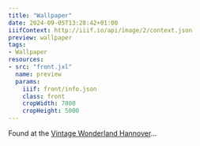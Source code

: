 ```yaml
---
title: "Wallpaper"
date: 2024-09-05T13:28:42+01:00
iiifContext: http://iiif.io/api/image/2/context.json
preview: wallpaper
tags:
- Wallpaper
resources:
- src: "front.jxl"
  name: preview
  params:
    iiif: front/info.json
    class: front
    cropWidth: 7000
    cropHeight: 5000
---
```

Found at the [Vintage Wonderland Hannover](https://www.facebook.com/vintagebythesea/?locale=de_DE)...
